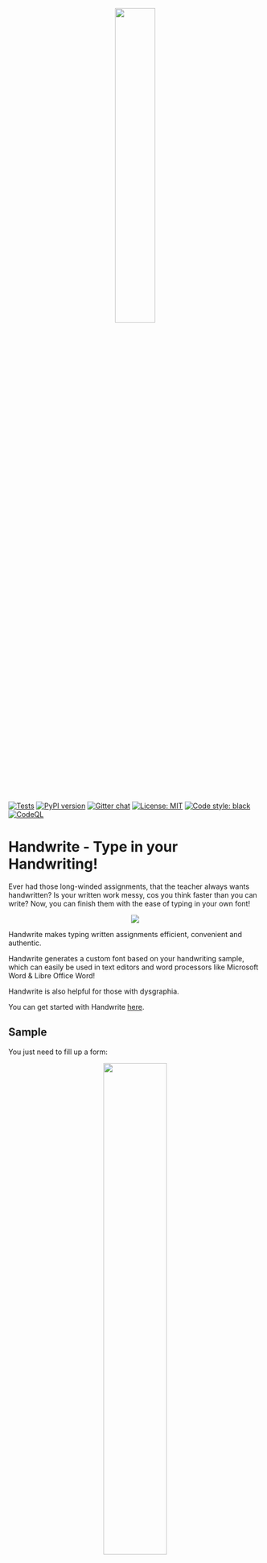 <p align="center">
    <a href="https://github.com/cod-ed/simulate">
        <img src="https://raw.githubusercontent.com/cod-ed/assets/handwrite/logo.svg" width=40%>
        </img>
    </a>
</p>

[![Tests](https://github.com/cod-ed/handwrite/workflows/Tests/badge.svg)](https://github.com/cod-ed/handwrite/actions)
[![PyPI version](https://img.shields.io/pypi/v/handwrite.svg)](https://pypi.org/project/handwrite)
[![Gitter chat](https://badges.gitter.im/gitterHQ/gitter.svg)](https://gitter.im/codEd-org/handwrite)
[![License: MIT](https://img.shields.io/badge/License-MIT-yellow.svg)](https://opensource.org/licenses/MIT)
[![Code style: black](https://img.shields.io/badge/code%20style-black-000000.svg)](https://github.com/psf/black)
[![CodeQL](https://github.com/cod-ed/handwrite/actions/workflows/codeql-analysis.yml/badge.svg)](https://github.com/cod-ed/handwrite/actions/workflows/codeql-analysis.yml)

# Handwrite - Type in your Handwriting!

Ever had those long-winded assignments, that the teacher always wants handwritten?
Is your written work messy, cos you think faster than you can write?
Now, you can finish them with the ease of typing in your own font!

<p align="center">
        <img src="https://raw.githubusercontent.com/cod-ed/assets/handwrite/handwrite.gif">
        </img>
</p>

Handwrite makes typing written assignments efficient, convenient and authentic.

Handwrite generates a custom font based on your handwriting sample, which can easily be used in text editors and word processors like Microsoft Word & Libre Office Word!

Handwrite is also helpful for those with dysgraphia.

You can get started with Handwrite [here](https://cod-ed.github.io/handwrite/).

## Sample

You just need to fill up a form:

<p align="center">
        <img src="https://raw.githubusercontent.com/cod-ed/assets/handwrite/handwrite_filled_form.jpg" width=50%>
        </img>
</p>

Here's the end result!

<p align="center">
        <img src="https://raw.githubusercontent.com/cod-ed/assets/handwrite/handwrite_sentence.png">
        </img>
</p>

## Credits and Reference

1. [Potrace](http://potrace.sourceforge.net/) algorithm and package has been immensely helpful.

2. [Fontforge](https://fontforge.org/en-US/) for packaging and adjusting font parameters.

3. [Sacha Chua's](https://github.com/sachac) [project](https://github.com/sachac/sachac-hand/) proved to be a great reference for fontforge python.

4. All credit for svgtottf converter goes to this [project](https://github.com/pteromys/svgs2ttf) by [pteromys](https://github.com/pteromys). We made a quite a lot of modifications of our own, but the base script idea was derived from here.
